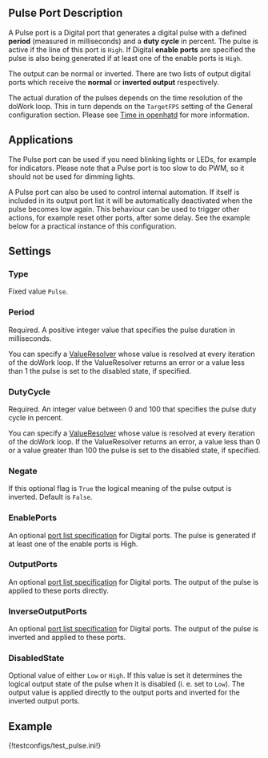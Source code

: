 ## Pulse Port Description

A Pulse port is a Digital port that generates a digital pulse with a defined **period** (measured in milliseconds) and a **duty cycle** in percent. The pulse is active if the line of this port is `High`. If Digital **enable ports** are specified the pulse is also being generated if at least one of the enable ports is `High`.

The output can be normal or inverted. There are two lists of output digital ports which receive the **normal** or **inverted output** respectively.

The actual duration of the pulses depends on the time resolution of the doWork loop. This in turn depends on the `TargetFPS` setting of the General configuration section. Please see [Time in openhatd](../concepts.md#time) for more information.

## Applications
The Pulse port can be used if you need blinking lights or LEDs, for example for indicators. Please note that a Pulse port is too slow to do PWM, so it should not be used for dimming lights.

A Pulse port can also be used to control internal automation. If itself is included in its output port list it will be automatically deactivated when the pulse becomes low again. This behaviour can be used to trigger other actions, for example reset other ports, after some delay. See the example below for a practical instance of this configuration. 

## Settings

### Type
Fixed value `Pulse`.

### Period
Required. A positive integer value that specifies the pulse duration in milliseconds.

You can specify a [ValueResolver](../ports.md#value_resolvers) whose value is resolved at every iteration of the doWork loop. If the ValueResolver returns an error or a value less than 1 the pulse is set to the disabled state, if specified.

### DutyCycle
Required. An integer value between 0 and 100 that specifies the pulse duty cycle in percent. 

You can specify a [ValueResolver](../ports.md#value_resolvers) whose value is resolved at every iteration of the doWork loop. If the ValueResolver returns an error, a value less than 0 or a value greater than 100 the pulse is set to the disabled state, if specified.

### Negate
If this optional flag is `True` the logical meaning of the pulse output is inverted. Default is `False`. 

### EnablePorts
An optional [port list specification](../ports.md#port_lists) for Digital ports. The pulse is generated if at least one of the enable ports is High.

### OutputPorts
An optional [port list specification](../ports.md#port_lists) for Digital ports. The output of the pulse is applied to these ports directly.

### InverseOutputPorts
An optional [port list specification](../ports.md#port_lists) for Digital ports. The output of the pulse is inverted and applied to these ports.

### DisabledState
Optional value of either `Low` or `High`. If this value is set it determines the logical output state of the pulse when it is disabled (i. e. set to `Low`). The output value is applied directly to the output ports and inverted for the inverted output ports.

## Example

{!testconfigs/test_pulse.ini!}
